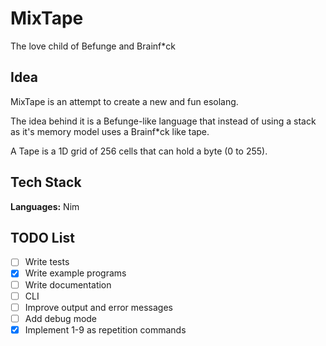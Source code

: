 # MixTape

The love child of Befunge and Brainf*ck

## Idea
MixTape is an attempt to create a new and fun esolang.

The idea behind it is a Befunge-like language that instead of using a stack as it's memory model uses a Brainf*ck like tape.

A Tape is a 1D grid of 256 cells that can hold a byte (0 to 255).

## Tech Stack
**Languages:** Nim


## TODO List
- [ ] Write tests
- [X] Write example programs
- [ ] Write documentation
- [ ] CLI
- [ ] Improve output and error messages
- [ ] Add debug mode
- [X] Implement 1-9 as repetition commands
